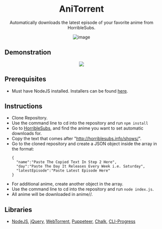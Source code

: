 <h1 align="center">AniTorrent</h1>

<p align="center">Automatically downloads the latest episode of your favorite anime from HorribleSubs.</p>

<p align="center">
  <img src="https://i.imgur.com/LxpLI6A.jpg" alt="image">
</p>

## Demonstration

<p align="center">
  <a href="https://www.youtube.com/watch?v=HO3uTBC0Ilo" target="_blank">
    <img src="https://i.imgur.com/CjAIDjN.png">
  </a>
</p>

## Prerequisites

* Must have NodeJS installed. Installers can be found [here](https://nodejs.org/en/download/).

## Instructions

* Clone Repository.
* Use the command line to cd into the repository and run ```npm install```
* Go to [HorribleSubs](horriblesubs.info), and find the anime you want to set automatic downloads for.
* Copy the text that comes after "http://horriblesubs.info/shows/".
* Go to the cloned repository and create a JSON object inside the array in the format:
  ```
  {
    "name":"Paste The Copied Text In Step 2 Here",
    "day":"Paste The Day It Releases Every Week i.e. Saturday",
    "latestEpisode":"Paste Latest Episode Here"
  }  
  ```
* For additional anime, create another object in the array.
* Use the command line to cd into the repository and run ```node index.js```.
* All anime will be downloaded in anime/<anime name>/.

## Libraries
* [NodeJS](https://nodejs.org), [jQuery](https://jquery.com/), [WebTorrent](https://github.com/webtorrent/webtorrent), [Puppeteer](https://github.com/GoogleChrome/puppeteer), [Chalk](https://github.com/chalk/chalk), [CLI-Progress](https://github.com/AndiDittrich/Node.CLI-Progress)
